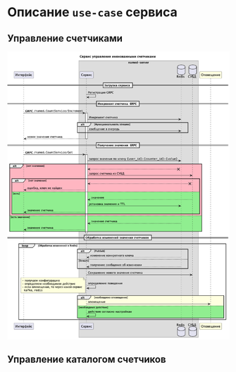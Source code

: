 # Описание `use-case` сервиса

## Управление счетчиками
![](named-server.png)

## Управление каталогом счетчиков
